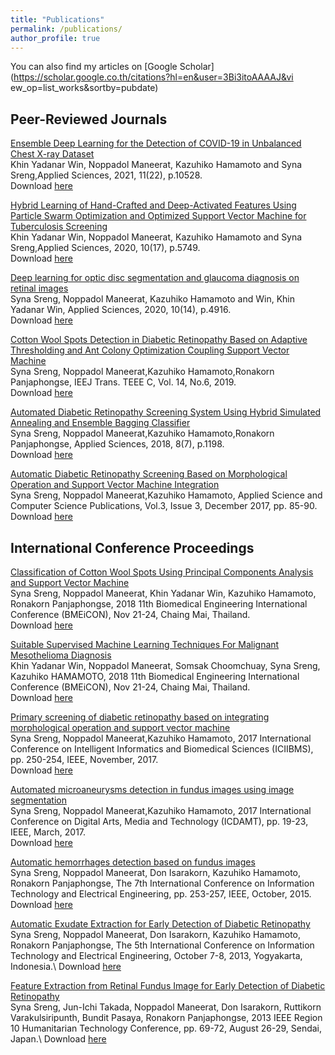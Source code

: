```yaml
---
title: "Publications"
permalink: /publications/
author_profile: true
---
```

You can also find my articles on [Google Scholar](https://scholar.google.co.th/citations?hl=en&user=3Bi3itoAAAAJ&vi ew_op=list_works&sortby=pubdate)<br/>

## Peer-Reviewed Journals
[Ensemble Deep Learning for the Detection of COVID-19 in Unbalanced Chest X-ray Dataset](https://doi.org/10.3390/app112210528)\
Khin Yadanar Win, Noppadol Maneerat, Kazuhiko Hamamoto and Syna Sreng,Applied Sciences, 2021, 11(22), p.10528.\
Download [here](https://doi.org/10.3390/app112210528)<br/>

[Hybrid Learning of Hand-Crafted and Deep-Activated Features Using Particle Swarm Optimization and Optimized Support Vector Machine for Tuberculosis Screening](https://doi.org/10.3390/app10175749)\
Khin Yadanar Win, Noppadol Maneerat, Kazuhiko Hamamoto and Syna Sreng,Applied Sciences, 2020, 10(17), p.5749.\
Download [here](https://doi.org/10.3390/app10175749)<br/> 

[Deep learning for optic disc segmentation and glaucoma diagnosis on retinal images](https://doi.org/10.3390/app10144916)\
Syna Sreng, Noppadol Maneerat, Kazuhiko Hamamoto and Win, Khin Yadanar Win, Applied Sciences, 2020, 10(14), p.4916.\
Download [here](https://doi.org/10.3390/app10144916)<br/>

[Cotton Wool Spots Detection in Diabetic Retinopathy Based on Adaptive Thresholding and Ant Colony Optimization Coupling Support Vector Machine](https://doi.org/10.1002/tee.22878)\
Syna Sreng, Noppadol Maneerat,Kazuhiko Hamamoto,Ronakorn Panjaphongse, IEEJ Trans. TEEE C, Vol. 14, No.6, 2019.\
Download [here](https://doi.org/10.1002/tee.22878)<br/>

[Automated Diabetic Retinopathy Screening System Using Hybrid Simulated Annealing and Ensemble Bagging Classifier](https://doi.org/10.3390/app8071198)\
Syna Sreng, Noppadol Maneerat,Kazuhiko Hamamoto,Ronakorn Panjaphongse, Applied Sciences, 2018, 8(7), p.1198.\
Download [here](https://doi.org/10.3390/app8071198)<br/>

[Automatic Diabetic Retinopathy Screening Based on Morphological Operation and Support Vector Machine Integration](https://www.ascspublications.org/product/automatic-diabetic-retinopathy-screening-based-on-morphological-operation-and-support-vector-machine-integration/)\
Syna Sreng, Noppadol Maneerat,Kazuhiko Hamamoto, Applied Science and Computer Science Publications, Vol.3, Issue 3, December 2017, pp. 85-90.\
Download [here](https://www.ascspublications.org/product/automatic-diabetic-retinopathy-screening-based-on-morphological-operation-and-support-vector-machine-integration/)<br/>

## International Conference Proceedings 
[Classification of Cotton Wool Spots Using Principal Components Analysis and Support Vector Machine](https://ieeexplore.ieee.org/document/8609962)\
Syna Sreng, Noppadol Maneerat, Khin Yadanar Win, Kazuhiko Hamamoto, Ronakorn Panjaphongse, 2018 11th Biomedical Engineering International Conference (BMEiCON), Nov 21-24, Chaing Mai, Thailand.\
Download [here](https://ieeexplore.ieee.org/document/8609962)<br/>

[Suitable Supervised Machine Learning Techniques For Malignant Mesothelioma Diagnosis](https://ieeexplore.ieee.org/document/8609935/)\
Khin Yadanar Win, Noppadol Maneerat, Somsak Choomchuay, Syna Sreng, Kazuhiko HAMAMOTO, 2018 11th Biomedical Engineering International Conference (BMEiCON), Nov 21-24, Chaing Mai, Thailand.\
Download [here](https://ieeexplore.ieee.org/document/8609935/) <br/>

[Primary screening of diabetic retinopathy based on integrating morphological operation and support vector machine](https://ieeexplore.ieee.org/document/8279750)\
Syna Sreng, Noppadol Maneerat,Kazuhiko Hamamoto, 2017 International Conference on Intelligent Informatics and Biomedical Sciences (ICIIBMS), pp. 250-254, IEEE, November, 2017.\
Download [here](https://ieeexplore.ieee.org/document/8279750)<br/>

[Automated microaneurysms detection in fundus images using image segmentation](https://ieeexplore.ieee.org/document/7904926)\
Syna Sreng, Noppadol Maneerat,Kazuhiko Hamamoto, 2017 International Conference on Digital Arts, Media and Technology (ICDAMT), pp. 19-23, IEEE, March, 2017.\
Download [here](https://ieeexplore.ieee.org/document/7904926)<br/>

[Automatic hemorrhages detection based on fundus images](https://ieeexplore.ieee.org/document/7408951)\
Syna Sreng, Noppadol Maneerat, Don Isarakorn, Kazuhiko Hamamoto, Ronakorn Panjaphongse, The 7th International Conference on Information Technology and Electrical Engineering, pp. 253-257, IEEE, October, 2015.\
Download [here](https://ieeexplore.ieee.org/document/7408951)<br/>

[Automatic Exudate Extraction for Early Detection of Diabetic Retinopathy](https://ieeexplore.ieee.org/document/6676206)\
Syna Sreng, Noppadol Maneerat, Don Isarakorn, Kazuhiko Hamamoto, Ronakorn Panjaphongse, The 5th International Conference on Information Technology and Electrical Engineering, October 7-8, 2013, Yogyakarta, Indonesia.\ 
Download [here](https://ieeexplore.ieee.org/document/6676206)<br/> 

[Feature Extraction from Retinal Fundus Image for Early Detection of Diabetic Retinopathy](https://ieeexplore.ieee.org/document/6669015)\
Syna Sreng, Jun-Ichi Takada, Noppadol Maneerat, Don Isarakorn, Ruttikorn Varakulsiripunth, Bundit Pasaya, Ronakorn Panjaphongse, 2013 IEEE Region 10 Humanitarian Technology Conference, pp. 69-72, August 26-29, Sendai, Japan.\ 
Download [here](https://ieeexplore.ieee.org/document/6669015)<br/> 
